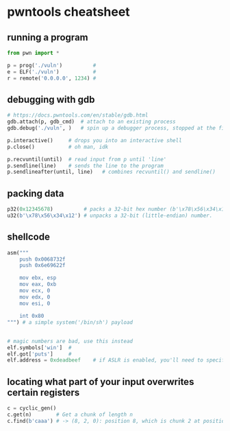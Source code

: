 <style>#downloads { display: none !important; }</style>

# pwntools cheatsheet

## running a program
```python
from pwn import *

p = prog('./vuln')          # 
e = ELF('./vuln')           # 
r = remote('0.0.0.0', 1234) #
```

## debugging with gdb
```python
# https://docs.pwntools.com/en/stable/gdb.html
gdb.attach(p, gdb_cmd)  # attach to an existing process
gdb.debug('./vuln', )   # spin up a debugger process, stopped at the first instruction
```

```python
p.interactive()     # drops you into an interactive shell
p.close()           # oh man, idk
```

```python
p.recvuntil(until)  # read input from p until 'line'
p.sendline(line)    # sends the line to the program
p.sendlineafter(until, line)   # combines recvuntil() and sendline()
```

## packing data
```python
p32(0x12345678)          # packs a 32-bit hex number (b'\x78\x56\x34\x12')
u32(b'\x78\x56\x34\x12') # unpacks a 32-bit (little-endian) number.
```

## shellcode
```python
asm("""
    push 0x0068732f
    push 0x6e69622f

    mov ebx, esp
    mov eax, 0xb
    mov ecx, 0
    mov edx, 0
    mov esi, 0

    int 0x80
""") # a simple system('/bin/sh') payload
```

## 
```python
# magic numbers are bad, use this instead
elf.symbols['win']  # 
elf.got['puts']     # 
elf.address = 0xdeadbeef    # if ASLR is enabled, you'll need to specify the binary base)
```

## locating what part of your input overwrites certain registers
```python
c = cyclic_gen()
c.get(n)        # Get a chunk of length n
c.find(b'caaa') # -> (8, 2, 0): position 8, which is chunk 2 at position 0
```